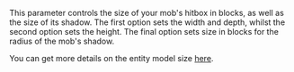  This parameter controls the size of your mob's hitbox in blocks, as well as the size of its shadow. The first option sets the width and depth, whilst the second option sets the height. The final option sets size in blocks for the radius of the mob's shadow.

 You can get more details on the entity model size [here](https://mcreator.net/wiki/entity-model-sizes).